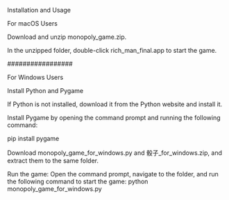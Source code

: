 Installation and Usage

For macOS Users

Download and unzip monopoly_game.zip.

In the unzipped folder, double-click rich_man_final.app to start the game.

#################

For Windows Users

Install Python and Pygame

If Python is not installed, download it from the Python website and install it.

Install Pygame by opening the command prompt and running the following command:

pip install pygame

Download monopoly_game_for_windows.py and 骰子_for_windows.zip, and extract them to the same folder.

Run the game:
Open the command prompt, navigate to the folder, and run the following command to start the game:
python monopoly_game_for_windows.py

